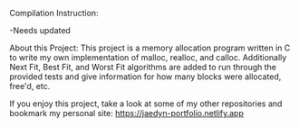 Compilation Instruction:

-Needs updated

About this Project: This project is a memory allocation program written in C to write my own implementation of malloc, realloc, and calloc. Additionally Next Fit, Best Fit, and Worst Fit algorithms are added to run through the provided tests and give information for how many blocks were allocated, free'd, etc.

If you enjoy this project, take a look at some of my other repositories and bookmark my personal site: https://jaedyn-portfolio.netlify.app
